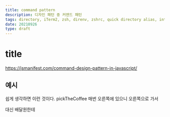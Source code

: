 ```yaml
---
title: command pattern
description: 디자인 패턴 중 커맨드 패턴
tags: directory, iTerm2, zsh, direnv, zshrc, quick directory alias, intellij, terminal, tmux, tmuxinator
date: 20210926
type: draft
---
```


# title
https://jsmanifest.com/command-design-pattern-in-javascript/

## 예시
쉽게 생각하면 이런 것이다.
pickTheCoffee
매번 오른쪽에 있으니 오른쪽으로 가서

대신 배달원한테 
